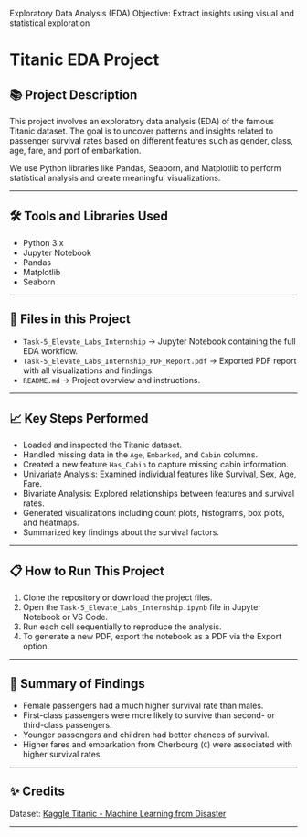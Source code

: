 Exploratory Data Analysis (EDA) 
Objective: Extract insights using visual and statistical exploration
# Titanic EDA Project

## 📚 Project Description

This project involves an exploratory data analysis (EDA) of the famous Titanic dataset. The goal is to uncover patterns and insights related to passenger survival rates based on different features such as gender, class, age, fare, and port of embarkation.

We use Python libraries like Pandas, Seaborn, and Matplotlib to perform statistical analysis and create meaningful visualizations.

---

## 🛠️ Tools and Libraries Used

- Python 3.x
- Jupyter Notebook
- Pandas
- Matplotlib
- Seaborn

---

## 📂 Files in this Project

- `Task-5_Elevate_Labs_Internship` → Jupyter Notebook containing the full EDA workflow.
- `Task-5_Elevate_Labs_Internship_PDF_Report.pdf` → Exported PDF report with all visualizations and findings.
- `README.md` → Project overview and instructions.

---

## 📈 Key Steps Performed

- Loaded and inspected the Titanic dataset.
- Handled missing data in the `Age`, `Embarked`, and `Cabin` columns.
- Created a new feature `Has_Cabin` to capture missing cabin information.
- Univariate Analysis: Examined individual features like Survival, Sex, Age, Fare.
- Bivariate Analysis: Explored relationships between features and survival rates.
- Generated visualizations including count plots, histograms, box plots, and heatmaps.
- Summarized key findings about the survival factors.

---

## 📋 How to Run This Project

1. Clone the repository or download the project files.
2. Open the `Task-5_Elevate_Labs_Internship.ipynb` file in Jupyter Notebook or VS Code.
3. Run each cell sequentially to reproduce the analysis.
4. To generate a new PDF, export the notebook as a PDF via the Export option.

---

## 🚀 Summary of Findings

- Female passengers had a much higher survival rate than males.
- First-class passengers were more likely to survive than second- or third-class passengers.
- Younger passengers and children had better chances of survival.
- Higher fares and embarkation from Cherbourg (`C`) were associated with higher survival rates.

---

## ✨ Credits

Dataset: [Kaggle Titanic - Machine Learning from Disaster](https://www.kaggle.com/c/titanic)

---

